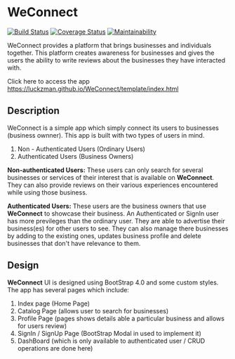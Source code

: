 # WeConnect

[![Build Status](https://travis-ci.org/Luckzman/WeConnect.svg?branch=develop)](https://travis-ci.org/Luckzman/WeConnect)
[![Coverage Status](https://coveralls.io/repos/github/Luckzman/WeConnect/badge.svg?branch=develop)](https://coveralls.io/github/Luckzman/WeConnect?branch=develop)
[![Maintainability](https://api.codeclimate.com/v1/badges/f932ae84432d2c032498/maintainability)](https://codeclimate.com/github/Luckzman/WeConnect/maintainability)

WeConnect provides a platform that brings businesses and individuals together. This platform creates awareness for businesses and gives the users the ability to write reviews about the businesses they have interacted with.  

Click here to access the app <https://luckzman.github.io/WeConnect/template/index.html>

## Description


WeConnect is a simple app which simply connect its users to businesses (business ownner). This app is built with two types of users in mind.
1. Non - Authenticated Users (Ordinary Users)
2. Authenticated Users (Business Owners)

**Non-authenticated Users:** These users can only search for several businesses or services of their interest that is available on **WeConnect**. They can also provide reviews on their various experiences encountered while using those business.

**Authenticated Users:** These users are the business owners that use **WeConnect** to showcase their business. An Authenticated or SignIn user has more previleges than the ordinary user. They are able to advertise their business(es) for other users to see. They can also manage there businesses by adding to the existing ones, updates business profile and delete businesses that don't have relevance to them.

## Design

**WeConnect** UI is designed using BootStrap 4.0 and some custom styles. The app has several pages which include:
1. Index page (Home Page)
2. Catalog Page (allows user to search for businesses)
3. Profile Page (pages shows details able a particular business and allows for users review)
4. SignIn / SignUp Page (BootStrap Modal in used to implement it)
5. DashBoard (which is only available to authenticated user / CRUD operations are done here)
